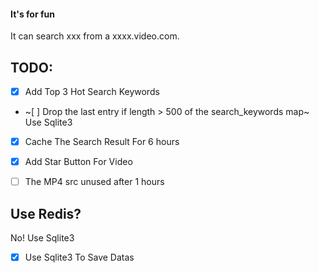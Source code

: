 #### It's for fun

It can search xxx from a xxxx.video.com.


## TODO:
- [x] Add Top 3 Hot Search Keywords
- ~[ ] Drop the last entry if length > 500 of the search_keywords map~ Use Sqlite3
- [x] Cache The Search Result For 6 hours
- [x] Add Star Button For Video
- [ ] The MP4 src unused after 1 hours


## Use Redis?
No! Use Sqlite3

- [x] Use Sqlite3 To Save Datas